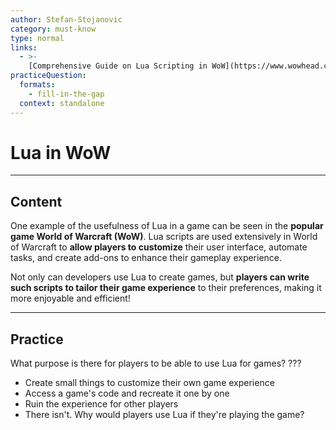 ```yaml
---
author: Stefan-Stojanovic
category: must-know
type: normal
links:
  - >-
    [Comprehensive Guide on Lua Scripting in WoW](https://www.wowhead.com/guide/comprehensive-beginners-guide-for-wow-addon-coding-in-lua-5338){website}
practiceQuestion:
  formats:
    - fill-in-the-gap
  context: standalone
---
```


# Lua in WoW

---

## Content

One example of the usefulness of Lua in a game can be seen in the **popular game World of Warcraft (WoW)**. Lua scripts are used extensively in World of Warcraft to **allow players to customize** their user interface, automate tasks, and create add-ons to enhance their gameplay experience.

Not only can developers use Lua to create games, but **players can write such scripts to tailor their game experience** to their preferences, making it more enjoyable and efficient!

---

## Practice

What purpose is there for players to be able to use Lua for games? ???

- Create small things to customize their own game experience
- Access a game's code and recreate it one by one
- Ruin the experience for other players
- There isn't. Why would players use Lua if they're playing the game?

